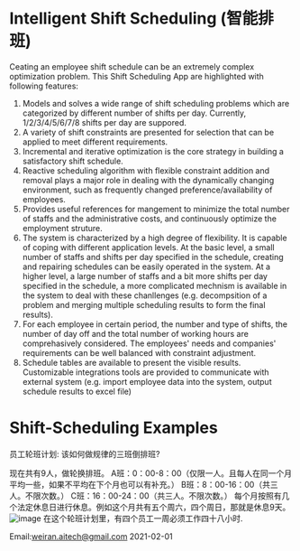 
# Intelligent Shift Scheduling (智能排班)

Ceating an employee shift schedule can be an extremely complex optimization problem. This Shift Scheduling App are highlighted with following features:
1.  Models and solves a wide range of shift scheduling problems which are categorized by different number of shifts per day. Currently,  1/2/3/4/5/6/7/8 shifts per day are suppored.
2. A variety of shift constraints are presented for selection that can be applied to meet different requirements.
3. Incremental and iterative optimization is the core strategy in building a satisfactory shift schedule. 
4. Reactive scheduling algorithm with flexible constraint addition and removal plays a major role in dealing with the dynamically changing environment, such as frequently changed preference/availability of employees.
5. Provides useful references for mangement to minimize the total number of staffs and the administrative costs, and continuously optimize the employment struture.
6. The system is characterized by a high degree of flexibility. It is capable of coping with different application levels. At the basic level, a small number of staffs and shifts per day specified in the schedule, creating and repairing schedules can be easily operated in the system. At a higher level,  a large number of staffs and a bit more shifts per day specified in the schedule, a more complicated mechnism is available in the system to deal with these chanllenges (e.g. decompsition of a problem and merging multiple scheduling results to form the final results).
7. For each employee in certain period, the number and type of shifts, the number of day off and the total number of working hours are comprehasively considered. The employees' needs and companies' requirements can be well balanced with constraint adjustment.
8. Schedule tables are available to present the visible results. Customizable integrations tools are provided to communicate with external system (e.g. import employee data into the system, output schedule results to excel file)

# Shift-Scheduling Examples
员工轮班计划: 该如何做规律的三班倒排班?

现在共有9人，做轮换排班。
A班：0：00-8：00（仅限一人。且每人在同一个月平均一些，如果不平均在下个月也可以有补充。）
B班：8：00-16：00（共三人。不限次数。）
C班：16：00-24：00（共三人。不限次数。）
每个月按照有几个法定休息日进行休息。例如这个月共有五个周六，四个周日，那就是休息9天。
![image](https://user-images.githubusercontent.com/84350533/119012794-a5a1a800-b996-11eb-8254-cbe54cebc874.png)
在这个轮班计划里，有四个员工一周必须工作四十八小时.

Email:weiran.aitech@gmail.com 2021-02-01
